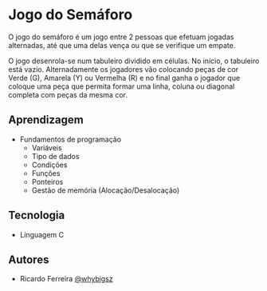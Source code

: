 # Jogo do Semáforo

O jogo do semáforo é um jogo entre 2 pessoas que efetuam jogadas alternadas, até que uma delas vença ou que se verifique um empate.

O jogo desenrola-se num tabuleiro dividido em células. No início, o tabuleiro está vazio. Alternadamente os jogadores vão colocando peças de cor Verde (G), Amarela (Y) ou Vermelha (R) e no final ganha o jogador que coloque uma peça que permita formar uma linha, coluna ou diagonal completa com peças da mesma cor.

## Aprendizagem

- Fundamentos de programação
    - Variáveis
    - Tipo de dados
    - Condições
    - Funções
    - Ponteiros
    - Gestão de memória (Alocação/Desalocação)

## Tecnologia

- Linguagem C

## Autores

- Ricardo Ferreira [@whybigsz](https://www.github.com/whybigsz)
